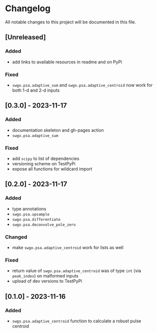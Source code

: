 # Changelog

All notable changes to this project will be documented in this file.

## [Unreleased]

### Added

- add links to available resources in readme and on PyPi

### Fixed

- `swgo.psa.adaptive_sum` and `swgo.psa.adaptive_centroid` now work for both 1-d and 2-d inputs

## [0.3.0] - 2023-11-17

### Added

- documentation skeleton and gh-pages action
- `swgo.psa.adaptive_sum`

### Fixed

- add `scipy` to list of dependencies
- versioning scheme on TestPyPi
- expose all functions for wildcard import

## [0.2.0] - 2023-11-17

### Added

- type annotations
- `swgo.psa.upsample`
- `swgo.psa.differentiate`
- `swgo.psa.deconvolve_pole_zero`

### Changed

- make `swgo.psa.adaptive_centroid` work for lists as well

### Fixed

- return value of `swgo.psa.adaptive_centroid` was of type `int` (via `peak_index`) on malformed inputs
- upload of dev versions to TestPyPi

## [0.1.0] - 2023-11-16

### Added

- `swgo.psa.adaptive_centroid` function to calculate a robust pulse centroid
